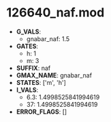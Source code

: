 # 126640_naf.mod

- **G_VALS**:
  - gnabar_naf: 1.5
- **GATES**:
  - h: 1
  - m: 3
- **SUFFIX**: naf
- **GMAX_NAME**: gnabar_naf
- **STATES**: ['m', 'h']
- **I_VALS**:
  - 6.3: 1.4998525841994619
  - 37: 1.4998525841994619
- **ERROR_FLAGS**: []
